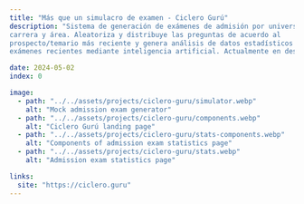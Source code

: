 ```yaml
---
title: "Más que un simulacro de examen - Ciclero Gurú"
description: "Sistema de generación de exámenes de admisión por universidad,
carrera y área. Aleatoriza y distribuye las preguntas de acuerdo al
prospecto/temario más reciente y genera análisis de datos estadísticos de
exámenes recientes mediante inteligencia artificial. Actualmente en desarrollo."

date: 2024-05-02
index: 0

image:
  - path: "../../assets/projects/ciclero-guru/simulator.webp"
    alt: "Mock admission exam generator"
  - path: "../../assets/projects/ciclero-guru/components.webp"
    alt: "Ciclero Gurú landing page"
  - path: "../../assets/projects/ciclero-guru/stats-components.webp"
    alt: "Components of admission exam statistics page"
  - path: "../../assets/projects/ciclero-guru/stats.webp"
    alt: "Admission exam statistics page"

links:
  site: "https://ciclero.guru"
---
```

